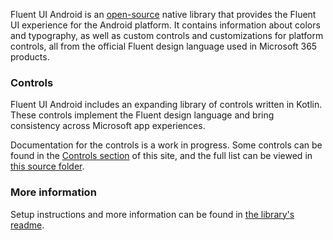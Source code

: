 Fluent UI Android is an [open-source](https://github.com/OfficeDev/ui-fabric-android) native library that provides the Fluent UI experience for the Android platform. It contains information about colors and typography, as well as custom controls and customizations for platform controls, all from the official Fluent design language used in Microsoft 365 products.

### Controls

Fluent UI Android includes an expanding library of controls written in Kotlin. These controls implement the Fluent design language and bring consistency across Microsoft app experiences.

Documentation for the controls is a work in progress. Some controls can be found in the [Controls section](#/controls/android) of this site, and the full list can be viewed in [this source folder](https://github.com/OfficeDev/ui-fabric-android/blob/master/OfficeUIFabric/src/main/java/com/microsoft/officeuifabric).

### More information

Setup instructions and more information can be found in [the library's readme](https://github.com/OfficeDev/ui-fabric-android#readme).
